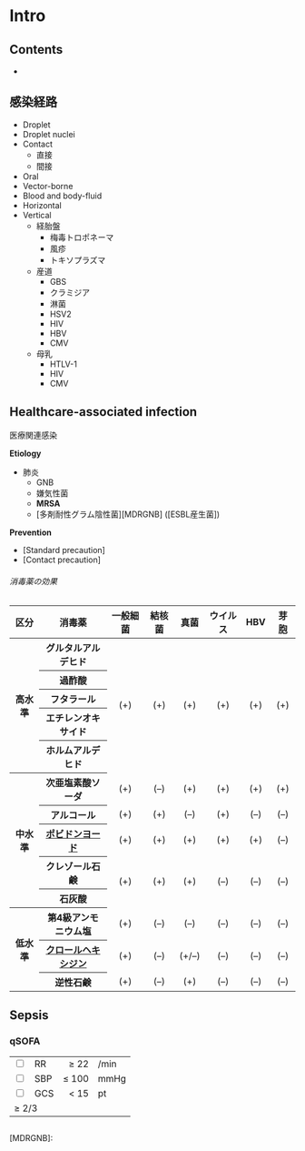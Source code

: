 <!--
Filename: 	Intro.md
Project: 	/Users/shume/Developer/mnemosyne/docs/MMB/docs/h_Infxn
Author: 	shumez <https://github.com/shumez>
Created: 	2019-08-22 15:01:8
Modified: 	2019-08-22 18:03:19
-----
Copyright (c) 2019 shumez
-->

# Intro

## Contents

- 


## 感染経路

- Droplet
- Droplet nuclei
- Contact
    - 直接
    - 間接
- Oral
- Vector-borne
- Blood and body-fluid 
- Horizontal 
- Vertical
    - 経胎盤
        - 梅毒トロポネーマ
        - 風疹
        - トキソプラズマ
    - 産道
        - GBS
        - クラミジア
        - 淋菌
        - HSV2
        - HIV 
        - HBV
        - CMV
    - 母乳
        - HTLV-1
        - HIV
        - CMV

## Healthcare-associated infection

医療関連感染

<!-- **Definition** -->
**Etiology**

- 肺炎
    - GNB
    - 嫌気性菌
    - **MRSA**
    - [多剤耐性グラム陰性菌][MDRGNB] ([ESBL産生菌])

<!-- **Epidemiology** -->
<!-- **Classification** -->
<!-- **Sign and Symptom** -->
<!-- **Association** -->
<!-- **Examination** -->
<!-- **Diagnosis** -->
<!-- **Treatment** -->
<!-- **Prognosis** -->
<!-- **Appendix** -->

**Prevention**

- [Standard precaution]
- [Contact precaution]

###### 消毒薬の効果

<table>
    <thead>
        <tr>
            <th>区分</th>
            <th>消毒薬</th>
            <th>一般細菌</th>
            <th>結核菌</th>
            <th>真菌</th>
            <th>ウイルス</th>
            <th>HBV<!-- B型肝炎ウイルス --></th>
            <th>芽胞</th>
        </tr>
    </thead>
    <tbody>
        <tr>
            <th rowspan=5>高水準</th>
            <th>グルタルアルデヒド</th>
            <td align="center" rowspan="5">(+)</td>
            <td align="center" rowspan="5">(+)</td>
            <td align="center" rowspan="5">(+)</td>
            <td align="center" rowspan="5">(+)</td>
            <td align="center" rowspan="5">(+)</td>
            <td align="center" rowspan="5">(+)</td>
        </tr>
        <tr>
            <th>過酢酸</th>
        </tr>
        <tr>
            <th>フタラール</th>
        </tr>
        <tr>
            <th>エチレンオキサイド</th>
        </tr>
        <tr>
            <th>ホルムアルデヒド</th>
        </tr>
        <tr>
            <th rowspan=5>中水準</th>
            <th>次亜塩素酸ソーダ</th>
            <td align="center">(+)</td>
            <td align="center">(–)</td>
            <td align="center">(+)</td>
            <td align="center">(+)</td>
            <td align="center">(+)</td>
            <td align="center">(+)</td>
        </tr>
        <tr>
            <th>アルコール</th>
            <td align="center">(+)</td>
            <td align="center">(+)</td>
            <td align="center">(–)</td>
            <td align="center">(+)</td>
            <td align="center">(–)</td>
            <td align="center">(–)</td>
        </tr>
        <tr>
            <th><u>ポビドンヨード</u></th>
            <td align="center">(+)</td>
            <td align="center">(+)</td>
            <td align="center">(+)</td>
            <td align="center">(+)</td>
            <td align="center">(+)</td>
            <td align="center">(–)</td>
        </tr>
        <tr>
            <th>クレゾール石鹸</th>
            <td align="center" rowspan="2">(+)</td>
            <td align="center" rowspan="2">(+)</td>
            <td align="center" rowspan="2">(+)</td>
            <td align="center" rowspan="2">(–)</td>
            <td align="center" rowspan="2">(–)</td>
            <td align="center" rowspan="2">(–)</td>
        </tr>
        <tr>
            <th>石灰酸</th>
        </tr>
        <tr>
            <th rowspan=3>低水準</th>
            <th>第4級アンモニウム塩</th>
            <td align="center">(+)</td>
            <td align="center">(–)</td>
            <td align="center">(–)</td>
            <td align="center">(–)</td>
            <td align="center">(–)</td>
            <td align="center">(–)</td>
        </tr>
        <tr>
            <th><u>クロールヘキシジン</u></th>
            <td align="center">(+)</td>
            <td align="center">(–)</td>
            <td align="center">(+/–)</td>
            <td align="center">(–)</td>
            <td align="center">(–)</td>
            <td align="center">(–)</td>
        </tr>
        <tr>
            <th>逆性石鹸</th>
            <td align="center">(+)</td>
            <td align="center">(–)</td>
            <td align="center">(+)</td>
            <td align="center">(–)</td>
            <td align="center">(–)</td>
            <td align="center">(–)</td>
        </tr>
    </tbody>
</table>

## Sepsis

### qSOFA

<table>
    <tbody>
        <tr>
            <td><input type="checkbox" name=""></td>
            <td>RR</td>
            <td align="right">≥ 22</td>
            <td>/min</td>
        </tr>
        <tr>
            <td><input type="checkbox" name=""></td>
            <td>SBP</td>
            <td align="right">≤ 100</td>
            <td>mmHg</td>
        </tr>
        <tr>
            <td><input type="checkbox" name=""></td>
            <td>GCS</td>
            <td align="right">< 15</td>
            <td>pt</td>
        </tr>
        <tr>
            <td colspan="4">≥ 2/3</td>
        </tr>
    </tbody>
</table>

<!-- **Definition** -->
<!-- **Etiology** -->
<!-- **Epidemiology** -->
<!-- **Classification** -->
<!-- **Sign and Symptom** -->
<!-- **Association** -->
<!-- **Examination** -->
<!-- **Diagnosis** -->
<!-- **Treatment** -->
<!-- **Prognosis** -->
<!-- **Appendix** -->


##
<!-- ## -->
<!-- **Definition** -->
<!-- **Etiology** -->
<!-- **Epidemiology** -->
<!-- **Classification** -->
<!-- **Sign and Symptom** -->
<!-- **Association** -->
<!-- **Examination** -->
<!-- **Diagnosis** -->
<!-- **Treatment** -->
<!-- **Prognosis** -->
<!-- **Appendix** -->

<!-- toc -->
[01]: #
[0101]: #

<!-- ref -->
[MDRGNB]: 

<!-- fig -->

<!-- term -->

<style type="text/css">
	img{width: 51%; float: right;}
</style>
